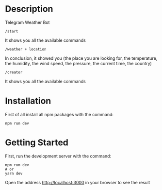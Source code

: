 # Description
Telegram Weather Bot 
```
/start
```
It shows you all the available commands
```
/weather + location
```
In conclusion, it showed you (the place you are looking for, the temperature, the humidity, the wind speed, the pressure, the current time, the country) 
```
/creator
```
It shows you all the available commands
# Installation
First of all install all npm packages with the command:
```
npm run dev
```
# Getting Started
First, run the development server with the command: 
```
npm run dev
# or
yarn dev
```
Open the address [http://localhost:3000](http://localhost:3000) in your browser to see the result
